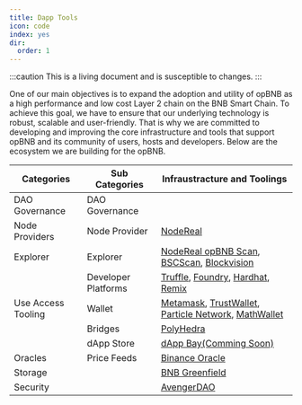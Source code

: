 ```yaml
---
title: Dapp Tools
icon: code
index: yes
dir:
  order: 1
---
```


:::caution 
This is a living document and is susceptible to changes. 
:::

One of our main objectives is to expand the adoption and utility of opBNB as a high performance and low cost Layer 2 chain on the BNB Smart Chain. To achieve this goal, we have to ensure that our underlying technology is robust, scalable and user-friendly. That is why we are committed to developing and improving the core infrastructure and tools that support opBNB and its community of users, hosts and developers. Below are the ecosystem we are building for the opBNB.

| Categories         | Sub Categories      | Infraustracture and Toolings                                 |
| ------------------ | ------------------- | ------------------------------------------------------------ |
| DAO Governance     | DAO Governance      |                                                              |
| Node Providers     | Node Provider       | [NodeReal](https://nodereal.io/meganode)                     |
| Explorer           | Explorer            | [NodeReal opBNB Scan](https://opbnbscan.com/), [BSCScan](https://opbnb-testnet.bscscan.com/), [Blockvision](https://opbnbvision.com/) |
|                    | Developer Platforms | [Truffle](https://trufflesuite.com/), [Foundry](https://book.getfoundry.sh/), [Hardhat](https://hardhat.org/), [Remix](https://remix.ethereum.org/) |
| Use Access Tooling | Wallet              | [Metamask](https://metamask.io/), [TrustWallet](https://trustwallet.com/), [Particle Network](https://wallet.particle.network/), [MathWallet](https://mathwallet.org/) |
|                    | Bridges             | [PolyHedra](https://zkbridge.com/)                           |
|                    | dApp Store          | [dApp Bay(Comming Soon)](https://dappbay.bnbchain.org/)      |
| Oracles            | Price Feeds         | [Binance Oracle](https://oracle.binance.com/)                |
| Storage            |                     | [BNB Greenfield](https://greenfield.bnbchain.org/en)         |
| Security           |                     | [AvengerDAO](https://www.avengerdao.org/)                    |

